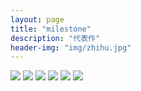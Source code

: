 ```yaml
---
layout: page
title: "milestone"
description: "代表作"
header-img: "img/zhihu.jpg"
---
```


![](http://q92s67p0o.bkt.clouddn.com/DSC_2772-2.jpg?e=1587371158&token=Jbscc-Q4_yeNxn7sicP9F1q5Qw0UAX0vpIjMwJ6C:vYnDV6ym245eU0LIHZXvQ0S2zL8)
![](http://q92s67p0o.bkt.clouddn.com/DSC_2775-2.jpg)
![](http://q92s67p0o.bkt.clouddn.com/DSC_2781.jpg)
![](http://q92s67p0o.bkt.clouddn.com/DSC_2786.jpg)
![](http://q92s67p0o.bkt.clouddn.com/DSC_2801.jpg)
![](http://q92s67p0o.bkt.clouddn.com/DSC_2807.jpg)


